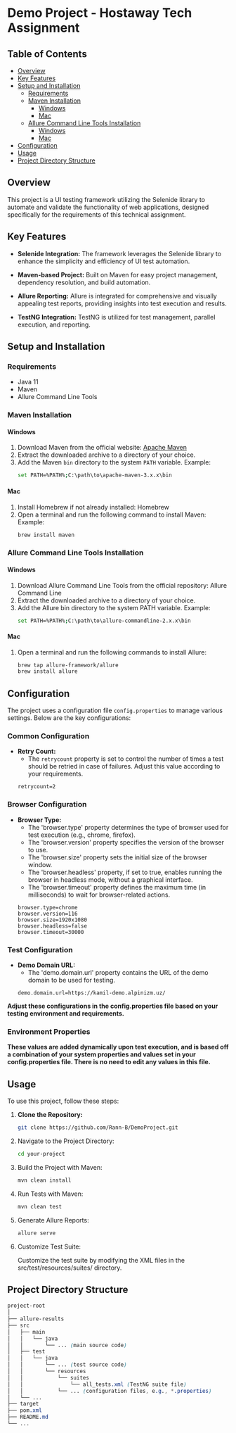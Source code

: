 # Demo Project - Hostaway Tech Assignment

## Table of Contents
- [Overview](#overview)
- [Key Features](#key-features)
- [Setup and Installation](#setup-and-installation)
  - [Requirements](#requirements)
  - [Maven Installation](#maven-installation)
    - [Windows](#windows)
    - [Mac](#mac)
  - [Allure Command Line Tools Installation](#allure-command-line-tools-installation)
    - [Windows](#windows-1)
    - [Mac](#mac-1)
- [Configuration](#configuration)
- [Usage](#usage)
- [Project Directory Structure](#project-directory-structure)

## Overview
This project is a UI testing framework utilizing the Selenide library to automate and validate the functionality of web applications, designed specifically for the requirements of this technical assignment.

## Key Features

- **Selenide Integration:** The framework leverages the Selenide library to enhance the simplicity and efficiency of UI test automation.

- **Maven-based Project:** Built on Maven for easy project management, dependency resolution, and build automation.

- **Allure Reporting:** Allure is integrated for comprehensive and visually appealing test reports, providing insights into test execution and results.

- **TestNG Integration:** TestNG is utilized for test management, parallel execution, and reporting.


## Setup and Installation

### Requirements
- Java 11
- Maven
- Allure Command Line Tools

### Maven Installation

#### Windows
1. Download Maven from the official website: [Apache Maven](https://maven.apache.org/download.cgi)
2. Extract the downloaded archive to a directory of your choice.
3. Add the Maven `bin` directory to the system `PATH` variable.
   Example:
   ```bash
   set PATH=%PATH%;C:\path\to\apache-maven-3.x.x\bin

#### Mac
1. Install Homebrew if not already installed: Homebrew
2. Open a terminal and run the following command to install Maven:
   Example:
   ```bash
   brew install maven


### Allure Command Line Tools Installation

#### Windows
1. Download Allure Command Line Tools from the official repository: Allure Command Line
2. Extract the downloaded archive to a directory of your choice.
3. Add the Allure bin directory to the system PATH variable.
Example:
   ```bash
   set PATH=%PATH%;C:\path\to\allure-commandline-2.x.x\bin

#### Mac
1. Open a terminal and run the following commands to install Allure:
   ```bash
   brew tap allure-framework/allure
   brew install allure

## Configuration

The project uses a configuration file `config.properties` to manage various settings. Below are the key configurations:

### Common Configuration

- **Retry Count:**
  - The `retrycount` property is set to control the number of times a test should be retried in case of failures. Adjust this value according to your requirements.
  ```properties
  retrycount=2

### Browser Configuration

- **Browser Type:**
  - The 'browser.type' property determines the type of browser used for test execution (e.g., chrome, firefox).
  - The 'browser.version' property specifies the version of the browser to use.
  - The 'browser.size' property sets the initial size of the browser window.
  - The 'browser.headless' property, if set to true, enables running the browser in headless mode, without a graphical interface.
  - The 'browser.timeout' property defines the maximum time (in milliseconds) to wait for browser-related actions.
  ```properties
  browser.type=chrome
  browser.version=116
  browser.size=1920x1080
  browser.headless=false
  browser.timeout=30000

### Test Configuration

- **Demo Domain URL:**
  - The 'demo.domain.url' property contains the URL of the demo domain to be used for testing.
  ```properties
  demo.domain.url=https://kamil-demo.alpinizm.uz/

**Adjust these configurations in the config.properties file based on your testing environment and requirements.**

### Environment Properties
**These values are added dynamically upon test execution, and is based off a combination of your system properties and values set in your config.properties file. There is no need to edit any values in this file.**


## Usage

To use this project, follow these steps:

1. **Clone the Repository:**
   ```bash
   git clone https://github.com/Rann-B/DemoProject.git
   
2. Navigate to the Project Directory:
    ```bash
    cd your-project

3. Build the Project with Maven:
    ```bash
    mvn clean install
   
4. Run Tests with Maven:
    ```bash
    mvn clean test
   
5. Generate Allure Reports:
    ```bash
    allure serve
   
6. Customize Test Suite:

   Customize the test suite by modifying the XML files in the src/test/resources/suites/ directory.

## Project Directory Structure
```css
project-root
│
├── allure-results
├── src
│   ├── main
│   │   └── java
│   │       └── ... (main source code)
│   ├── test
│   │   └── java
│   │       └── ... (test source code)
│   │       └── resources
│   │           └── suites
│   │               └── all_tests.xml (TestNG suite file)
│   │           └── ... (configuration files, e.g., *.properties)
│   └── ...
├── target
├── pom.xml
├── README.md
└── ...
